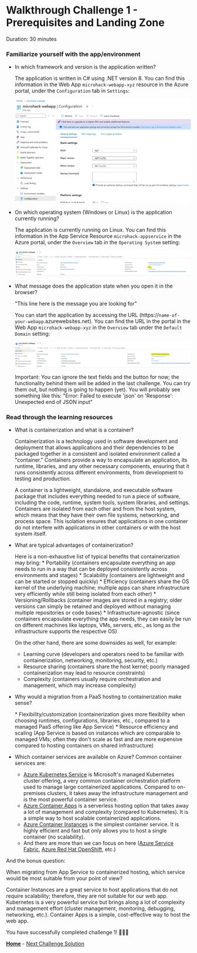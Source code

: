 # Walkthrough Challenge 1 - Prerequisites and Landing Zone

Duration: 30 minutes

### **Familiarize yourself with the app/environment**

* In which framework and version is the application written?

    The application is written in C# using .NET version 8. You can find this information in the Web App `microhack-webapp-xyz` resource in the Azure portal, under the `Configuration` tab in `Settings`:
    
    ![image](./img/challenge-1-runtimestack.jpg)

* On which operating system (Windows or Linux) is the application currently running?

    The application is currently running on Linux. You can find this information in the App Service Resource `microhack-appservice` in the Azure portal, under the `Overview` tab in the `Operating System` setting:
    
    ![image](./img/challenge-1-operatingsystem.jpg)

* What message does the application state when you open it in the browser?

    "This line here is the message you are looking for"
    
    You can start the application by accessing the URL (https://`name-of-your-webapp`.azurewebsites.net). You can find the URL in the portal in the Web App `microhack-webapp-xyz` in the `Overview` tab under the `Default Domain` setting:
    
    ![image](./img/challenge-1-url.jpg)

    <p>Important: You can ignore the text fields and the button for now; the functionality behind them will be added in the last challenge. You can try them out, but nothing is going to happen (yet). You will probably see something like this: "Error: Failed to execute 'json' on 'Response': Unexpected end of JSON input"</p>

### **Read through the learning resources**

* What is containerization and what is a container?
	<p>
    Containerization is a technology used in software development and deployment that allows applications and their dependencies to be packaged together in a consistent and isolated environment called a "container." Containers provide a way to encapsulate an application, its runtime, libraries, and any other necessary components, ensuring that it runs consistently across different environments, from development to testing and production.

	A container is a lightweight, standalone, and executable software package that includes everything needed to run a piece of software, including the code, runtime, system tools, system libraries, and settings. Containers are isolated from each other and from the host system, which means that they have their own file systems, networking, and process space. This isolation ensures that applications in one container do not interfere with applications in other containers or with the host system itself.
    </p>
* What are typical advantages of containerization?
	<p>
    Here is a non-exhaustive list of typical benefits that containerization may bring:
	* Portability (containers encapsulate everything an app needs to run in a way that can be deployed consistently across environments and stages)
	* Scalability (containers are lightweight and can be started or stopped quickly)
	* Efficiency (containers share the OS kernel of the underlying machine; multiple apps can share infrastructure very efficiently while still being isolated from each other)
	* Versioning/Rollbacks (container images are stored in a registry; older versions can simply be retained and deployed without managing multiple repositories or code bases)
	* Infrastructure-agnostic (since containers encapsulate everything the app needs, they can easily be run on different machines like laptops, VMs, servers, etc., as long as the infrastructure supports the respective OS)
	
	On the other hand, there are some downsides as well, for example:
    * Learning curve (developers and operators need to be familiar with containerization, networking, monitoring, security, etc.)
    * Resource sharing (containers share the host kernel; poorly managed containerization may lead to resource constraints)
    * Complexity (containers usually require orchestration and management, which may increase complexity)
    </p>
* Why would a migration from a PaaS hosting to containerization make sense?
	<p>
    * Flexibility/customization (containerization gives more flexibility when choosing runtimes, configurations, libraries, etc., compared to a managed PaaS offering like App Service)
    * Resource efficiency and scaling (App Service is based on instances which are comparable to managed VMs; often they don't scale as fast and are more expensive compared to hosting containers on shared infrastructure)
    </p>
* Which container services are available on Azure?
    Common container services are:
    - [Azure Kubernetes Service](https://learn.microsoft.com/en-us/azure/aks/intro-kubernetes) is Microsoft's managed Kubernetes cluster offering, a very common container orchestration platform used to manage large containerized applications. Compared to on-premises clusters, it takes away the infrastructure management and is the most powerful container service.
    - [Azure Container Apps](https://learn.microsoft.com/en-us/azure/container-apps/overview) is a serverless hosting option that takes away a lot of management and complexity (compared to Kubernetes). It is a simple way to host scalable containerized applications.
    - [Azure Container Instances](https://learn.microsoft.com/en-us/azure/container-instances/container-instances-overview) is the simplest container service. It is highly efficient and fast but only allows you to host a single container (no scalability).
    - And there are more than we can focus on here ([Azure Service Fabric](https://azure.microsoft.com/en-us/products/service-fabric), [Azure Red Hat OpenShift](https://azure.microsoft.com/en-us/products/openshift), etc.)

And the bonus question:

When migrating from App Service to containerized hosting, which service would be most suitable from your point of view?
	<p>
    Container Instances are a great service to host applications that do not require scalability; therefore, they are not suitable for our web app. Kubernetes is a very powerful service but brings along a lot of complexity and management effort (cluster management, monitoring, debugging, networking, etc.). Container Apps is a simple, cost-effective way to host the web app.
    </p>

You have successfully completed challenge 1! 🚀🚀🚀

 **[Home](../../README.md)** - [Next Challenge Solution](../challenge-2/solution.md)
